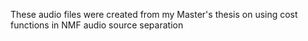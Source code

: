 These audio files were created from my Master's thesis on using cost functions in NMF audio source separation
